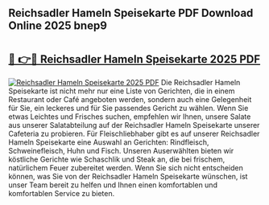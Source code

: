 ## Reichsadler Hameln Speisekarte PDF Download Online 2025 bnep9

# <h2><a href="http://gcb7cv.nevu.top/?p=Reichsadler+Hameln+Speisekarte">🔗 👉🔴 Reichsadler Hameln Speisekarte 2025 PDF</a></h2>

[![Reichsadler Hameln Speisekarte 2025 PDF](https://i.imgur.com/dBaPXMq.png)](http://gcb7cv.nevu.top/?p=Reichsadler+Hameln+Speisekarte)
Die Reichsadler Hameln Speisekarte ist nicht mehr nur eine Liste von Gerichten, die in einem Restaurant oder Café angeboten werden, sondern auch eine Gelegenheit für Sie, ein leckeres und für Sie passendes Gericht zu wählen. Wenn Sie etwas Leichtes und Frisches suchen, empfehlen wir Ihnen, unsere Salate aus unserer Salatabteilung auf der Reichsadler Hameln Speisekarte unserer Cafeteria zu probieren. Für Fleischliebhaber gibt es auf unserer Reichsadler Hameln Speisekarte eine Auswahl an Gerichten: Rindfleisch, Schweinefleisch, Huhn und Fisch. Unseren Auserwählten bieten wir köstliche Gerichte wie Schaschlik und Steak an, die bei frischem, natürlichem Feuer zubereitet werden. Wenn Sie sich nicht entscheiden können, was Sie von der Reichsadler Hameln Speisekarte wünschen, ist unser Team bereit zu helfen und Ihnen einen komfortablen und komfortablen Service zu bieten.
